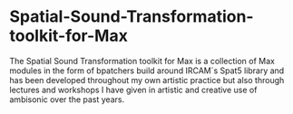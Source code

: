 # Spatial-Sound-Transformation-toolkit-for-Max
The Spatial Sound Transformation toolkit for Max is a collection of Max modules in the form of bpatchers build around IRCAM´s Spat5 library and has been developed throughout my own artistic practice but also through lectures and workshops I have given in artistic and creative use of ambisonic over the past years.
